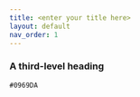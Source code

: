 ```yaml
---
title: <enter your title here>
layout: default
nav_order: 1
---
```


### A third-level heading
`#0969DA`
